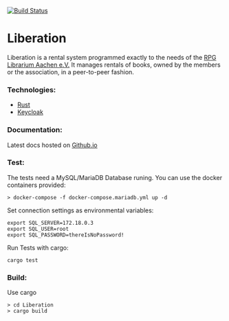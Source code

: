 [![Build Status](https://travis-ci.org/RPGLibrarium/Liberation.svg?branch=master)](https://travis-ci.org/RPGLibrarium/Liberation)
# Liberation

Liberation is a rental system programmed exactly to the needs of the [RPG Librarium Aachen e.V.](https://rpg-librarium.de)
It manages rentals of books, owned by the members or the association, in a peer-to-peer fashion.

### Technologies:
- [Rust](https://www.rust-lang.org/en-US/)
- [Keycloak](https://www.keycloak.org/index.html)

### Documentation:
Latest docs hosted on [Github.io](https://rpglibrarium.github.io/Liberation/)

### Test:
The tests need a MySQL/MariaDB Database runing. You can use the docker containers provided:
```
> docker-compose -f docker-compose.mariadb.yml up -d
```
Set connection settings as environmental variables:
```
export SQL_SERVER=172.18.0.3
export SQL_USER=root
export SQL_PASSWORD=thereIsNoPassword!
```
Run Tests with cargo:
```
cargo test
```

### Build:
Use cargo
```
> cd Liberation
> cargo build
```

